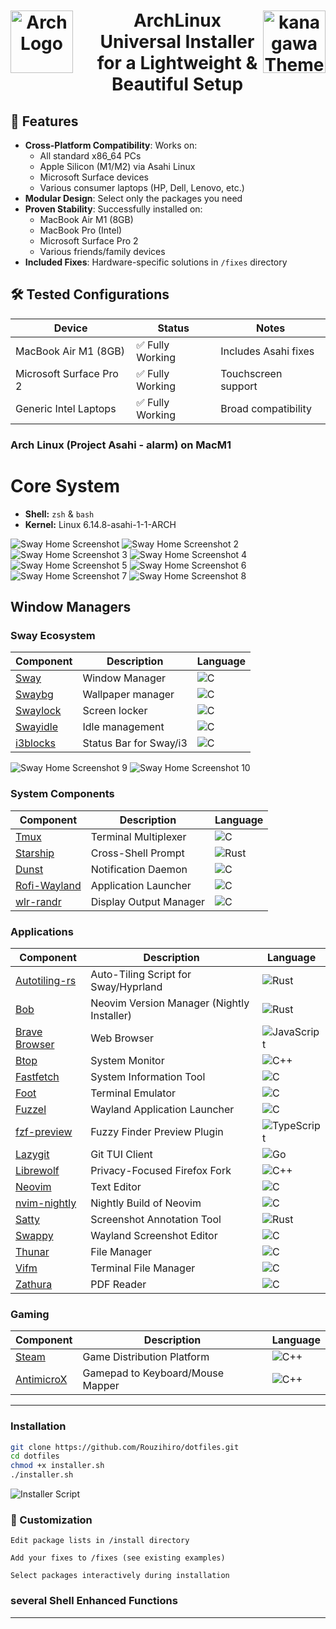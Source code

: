 <h1 align="center" style="display: flex; justify-content: center; align-items: center;">
<img src="./assets/arch-logo.png" width="100px" alt="Arch Logo" style="margin-right: 30px;" />
<br>
ArchLinux Universal Installer for a Lightweight & Beautiful Setup
<br>
<img src="./assets/kanagawa.png" width="100px" alt="kanagawa Theme" />
</h1>

## 🌟 Features

- **Cross-Platform Compatibility**: Works on:
  - All standard x86_64 PCs
  - Apple Silicon (M1/M2) via Asahi Linux
  - Microsoft Surface devices
  - Various consumer laptops (HP, Dell, Lenovo, etc.)
- **Modular Design**: Select only the packages you need
- **Proven Stability**: Successfully installed on:
  - MacBook Air M1 (8GB)
  - MacBook Pro (Intel)
  - Microsoft Surface Pro 2
  - Various friends/family devices
- **Included Fixes**: Hardware-specific solutions in `/fixes` directory

## 🛠️ Tested Configurations

| Device | Status | Notes |
|--------|--------|-------|
| MacBook Air M1 (8GB) | ✅ Fully Working | Includes Asahi fixes |
| Microsoft Surface Pro 2 | ✅ Fully Working | Touchscreen support |
| Generic Intel Laptops | ✅ Fully Working | Broad compatibility |


### Arch Linux (Project Asahi - alarm) on MacM1

# Core System
- **Shell:** `zsh` & `bash`
- **Kernel:** Linux 6.14.8-asahi-1-1-ARCH

![Sway Home Screenshot](./assets/wall.png)
![Sway Home Screenshot 2](./assets/nvim.png)
![Sway Home Screenshot 3](./assets/nvim2.png)
![Sway Home Screenshot 4](./assets/tmux.png)
![Sway Home Screenshot 5](./assets/fetch.png)
![Sway Home Screenshot 6](./assets/utilities.png)
![Sway Home Screenshot 7](./assets/rofi.png)
![Sway Home Screenshot 8](./assets/thunar.png)

## Window Managers

### Sway Ecosystem
| Component | Description | Language |
|-----------|-------------|------------
| [Sway](https://github.com/swaywm/sway) | Window Manager | ![C][c] |
| [Swaybg](https://github.com/swaywm/swaybg) | Wallpaper manager | ![C][c] |
| [Swaylock](https://github.com/swaywm/swaylock) | Screen locker | ![C][c] |
| [Swayidle](https://github.com/swaywm/swayidle) | Idle management | ![C][c] |
| [i3blocks](https://github.com/vivien/i3blocks) | Status Bar for Sway/i3 | ![C][c] |

![Sway Home Screenshot 9](./assets/bar1.png)
![Sway Home Screenshot 10](./assets/bar2.png)

### System Components
| Component | Description | Language |
|-----------|-------------|-----------|
| [Tmux](https://github.com/tmux/tmux) | Terminal Multiplexer | ![C][c] |
| [Starship](https://github.com/starship/starship) | Cross-Shell Prompt | ![Rust][rust] |
| [Dunst](https://dunst-project.org/) | Notification Daemon | ![C][c] |
| [Rofi-Wayland](https://gitlab.com/dgirault/wofi) | Application Launcher | ![C][c] |
| [wlr-randr](https://sr.ht/~emersion/wlr-randr/) | Display Output Manager| ![C][c] |


### Applications
| Component | Description | Language |
|-----------|-------------|-----------|
| [Autotiling-rs](https://github.com/nwg-piotr/autotiling-rs) | Auto-Tiling Script for Sway/Hyprland | ![Rust][rust] |
| [Bob](https://github.com/MordechaiHadad/bob) | Neovim Version Manager (Nightly Installer) | ![Rust][rust] |
| [Brave Browser](https://brave.com) | Web Browser | ![JavaScript][js] |
| [Btop](https://github.com/aristocratos/btop) | System Monitor | ![C++][cpp] |
| [Fastfetch](https://github.com/fastfetch-cli/fastfetch) | System Information Tool | ![C][c] |
| [Foot](https://codeberg.org/dnkl/foot) | Terminal Emulator | ![C][c] |
| [Fuzzel](https://codeberg.org/dnkl/fuzzel) | Wayland Application Launcher | ![C][c] |
| [fzf-preview](https://github.com/yuki-yano/fzf-preview.vim) | Fuzzy Finder Preview Plugin | ![TypeScript][ts] |
| [Lazygit](https://github.com/jesseduffield/lazygit) | Git TUI Client | ![Go][go] |
| [Librewolf](https://librewolf.net/) | Privacy-Focused Firefox Fork | ![C++][cpp] |
| [Neovim](https://neovim.io/) | Text Editor | ![C][c] |
| [nvim-nightly](https://github.com/neovim/neovim) | Nightly Build of Neovim | ![C][c] |
| [Satty](https://github.com/gabm/satty) | Screenshot Annotation Tool | ![Rust][rust] |
| [Swappy](https://github.com/jtheoof/swappy) | Wayland Screenshot Editor | ![C][c] |
| [Thunar](https://docs.xfce.org/xfce/thunar/start) | File Manager | ![C][c] |
| [Vifm](https://vifm.info/) | Terminal File Manager | ![C][c] |
| [Zathura](https://github.com/pwmt/zathura) | PDF Reader | ![C][c] |


### Gaming
| Component | Description | Language |
|-----------|-------------|-----------|
| [Steam](https://store.steampowered.com/) | Game Distribution Platform | ![C++][cpp] |
| [AntimicroX](https://github.com/AntiMicroX/antimicrox) | Gamepad to Keyboard/Mouse Mapper | ![C++][cpp] |
---

### Installation
```bash
git clone https://github.com/Rouzihiro/dotfiles.git
cd dotfiles
chmod +x installer.sh
./installer.sh
```

![Installer Script](./assets/installer.png)

### 🌈 Customization

    Edit package lists in /install directory

    Add your fixes to /fixes (see existing examples)

    Select packages interactively during installation


### several Shell Enhanced Functions

---

<!-- Badge Definitions -->
[rust]: https://img.shields.io/badge/-Rust-DEA584?logo=rust&logoColor=black
[nim]: https://img.shields.io/badge/-nim-%23ffe953
[sh]: https://img.shields.io/badge/-shell-green
[go]: https://img.shields.io/badge/-go-68D7E2
[cpp]: https://img.shields.io/badge/-c%2B%2B-red
[c]: https://img.shields.io/badge/-c-lightgrey
[z]: https://img.shields.io/badge/-zig-yellow
[va]: https://img.shields.io/badge/-vala-blueviolet
[da]: https://img.shields.io/badge/-dart-02D3B3
[py]: https://img.shields.io/badge/-python-blue
[ts]: https://img.shields.io/badge/-TS-007BCD
[js]: https://img.shields.io/badge/-javascript-F7DF1E
[go]: https://img.shields.io/badge/-go-68D7E2
[nix]: https://img.shields.io/badge/-nix-7e7eff
